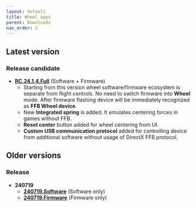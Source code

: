 ```yaml
---
layout: default
title: Wheel apps
parent: Downloads
nav_order: 2
---
```


## Latest version

### Release candidate
- [**RC.24.1.4.Full**](../../assets/firmware/wheel-RC.24.1.4.Full.zip) (Software + Firmware)
  - Starting from this version wheel software/firmware ecosystem is separate from flight controls. No need to switch firmware into **Wheel** mode. After firmware flashing device will be immediately recognized as **FFB Wheel device**.
  - New **Integrated spring** is added. It emulates centering forces in games without FFB.
  - **Reset center** button added for wheel centering from UI.
  - **Custom USB communication protocol** added for controlling device from additional software without usage of DirectX FFB protocol.

## Older versions

### Release

- **240719**
  - [**240719.Software**](../../assets/firmware/ffbeast-software-240719.zip) (Software only)
  - [**240719.Firmware**](../../assets/firmware/ffbeast-firmware-240719.zip) (Firmware only)

